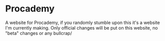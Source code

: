 # Procademy
A website for Procademy, if you randomly stumble upon this it's a website I'm currently making. Only official changes will be put on this website, no "beta" changes or any bullcrap/ 
